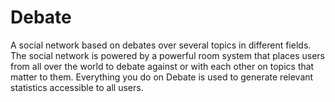 Debate
======

A social network based on debates over several topics in different fields. The social network is powered by a powerful room system that places users from all over the world to debate against or with each other on topics that matter to them. Everything you do on Debate is used to generate relevant statistics accessible to all users. 
